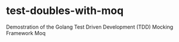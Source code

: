 # test-doubles-with-moq
Demostration of the Golang Test Driven Development (TDD) Mocking Framework Moq
